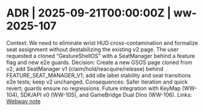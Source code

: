 # ADR | 2025-09-21T00:00:00Z | ww-2025-107

Context: We need to eliminate wrist HUD cross-contamination and formalize seat assignment without destabilizing the existing v2 page. The user requested a cloned “GestureShellOS” with a SeatManager behind a feature flag and new e2e guards.
Decision: Create a new GSOS page cloned from v2; add SeatManager v1 (claim/hold/reacquire/release) behind FEATURE_SEAT_MANAGER_V1; add idle label stability and seat transitions e2e tests; keep v2 unchanged.
Consequences: Safer iteration and quick revert; guards ensure no regressions. Future integration with KeyMap (WW-104), SDK/API v0 (WW-105), and GameBridge Dual Dino (WW-106).
Links: [Webway note](../../../../scaffolds/webway_ww-2025-107-gesture-shell-os.md)
